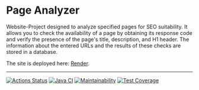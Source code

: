 # Page Analyzer
Website-Project designed to analyze specified pages for SEO suitability. It allows you to check the availability of a page by obtaining its response code and verify the presence of the page's title, description, and H1 header. The information about the entered URLs and the results of these checks are stored in a database.

The site is deployed here: [Render](https://java-project-72-w1zi.onrender.com).
___
[![Actions Status](https://github.com/alexhmbg/java-project-72/actions/workflows/hexlet-check.yml/badge.svg)](https://github.com/KarUrals/java-project-72/actions)
[![Java CI](https://github.com/alexhmbg/java-project-72/actions/workflows/main.yml/badge.svg)](https://github.com/KarUrals/java-project-72/actions/workflows/test-and-linter-check.yml)
[![Maintainability](https://api.codeclimate.com/v1/badges/5be2c3df6662e31f27d9/maintainability)](https://codeclimate.com/github/alexhmbg/java-project-72/maintainability)
[![Test Coverage](https://api.codeclimate.com/v1/badges/5be2c3df6662e31f27d9/test_coverage)](https://codeclimate.com/github/alexhmbg/java-project-72/test_coverage)